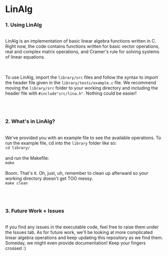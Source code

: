 # LinAlg

### 1. Using LinAlg
<br/> LinAlg is an implementation of basic linear algebra functions written in C. Right now, the code contains functions written for basic vector operations, real and complex matrix operations, and Cramer's rule for solving systems of linear equations.

<br/><br/>
To use LinAlg, import the `library/src` files and follow the syntax to import the header file given in the `library/tests/example.c` file. We recommend moving the `library/src` folder to your working directory and including the header file with `#include"src/lina.h"`. Nothing could be easier!

<br/><br/>
### 2. What's in LinAlg?
<br/> We've provided you with an example file to see the available operations. To run the example file, cd into the `library` folder like so: <br/>
`cd library/` <br/>
<br/>and run the Makefile: <br/>
`make` <br/> <br/>
Boom. That's it. Oh, just, uh, remember to clean up afterward so your working directory doesn't get TOO messy. <br/>
`make clean` <br/>

<br/><br/>
### 3. Future Work + Issues
<br/>If you find any issues in the executable code, feel free to raise them under the Issues tab. As for future work, we'll be looking at more complicated linear algebra operations and keep updating this repository as we find them. Someday, we might even provide documentation! Keep your fingers crossed :)
